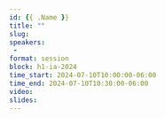 ```yaml
---
id: {{ .Name }}
title: ""
slug: 
speakers:
 - 
format: session
block: h1-ia-2024
time_start: 2024-07-10T10:00:00-06:00
time_end: 2024-07-10T10:30:00-06:00
video:
slides:
---
```

